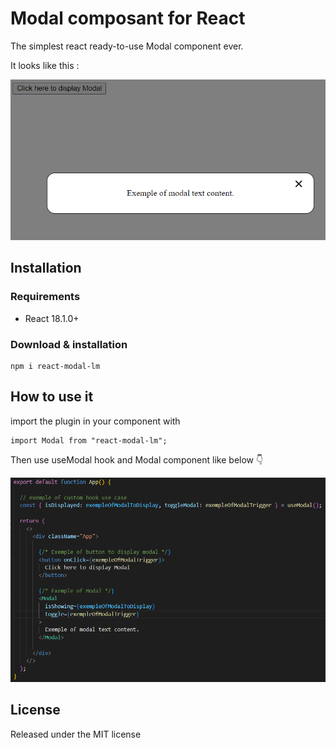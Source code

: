 # Modal composant for React

The simplest react ready-to-use Modal component ever.

It looks like this :

![how to use](https://github.com/LouisMaupas/pluginModalV2/blob/main/exemple.PNG?raw=true)

## Installation

### Requirements

<ul>
    <li>React 18.1.0+</li>
</ul>

### Download & installation

```
npm i react-modal-lm
```

## How to use it

import the plugin in your component with

```
import Modal from "react-modal-lm";
```

Then use useModal hook and Modal component like below :point_down:

![how to use](https://github.com/LouisMaupas/pluginModalV2/blob/main/howToUseIt.PNG?raw=true)

## License

Released under the MIT license
